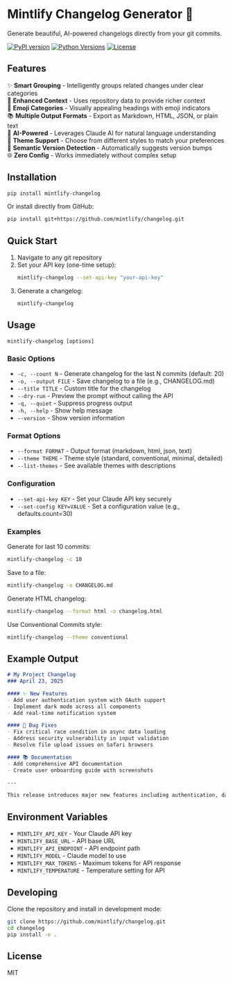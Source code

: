 # Mintlify Changelog Generator 🚀

Generate beautiful, AI-powered changelogs directly from your git commits.

[![PyPI version](https://img.shields.io/pypi/v/mintlify-changelog.svg)](https://pypi.org/project/mintlify-changelog/)
[![Python Versions](https://img.shields.io/pypi/pyversions/mintlify-changelog.svg)](https://pypi.org/project/mintlify-changelog/)
[![License](https://img.shields.io/pypi/l/mintlify-changelog.svg)](https://github.com/mintlify/changelog/blob/main/LICENSE)

## Features

✨ **Smart Grouping** - Intelligently groups related changes under clear categories  
🔄 **Enhanced Context** - Uses repository data to provide richer context  
🐛 **Emoji Categories** - Visually appealing headings with emoji indicators  
📚 **Multiple Output Formats** - Export as Markdown, HTML, JSON, or plain text  
🧠 **AI-Powered** - Leverages Claude AI for natural language understanding  
🎨 **Theme Support** - Choose from different styles to match your preferences  
🔄 **Semantic Version Detection** - Automatically suggests version bumps  
🌐 **Zero Config** - Works immediately without complex setup  

## Installation

```bash
pip install mintlify-changelog
```

Or install directly from GitHub:

```bash
pip install git+https://github.com/mintlify/changelog.git
```

## Quick Start

1. Navigate to any git repository
2. Set your API key (one-time setup):
   ```bash
   mintlify-changelog --set-api-key "your-api-key"
   ```
3. Generate a changelog:
   ```bash
   mintlify-changelog
   ```

## Usage

```
mintlify-changelog [options]
```

### Basic Options

- `-c, --count N` - Generate changelog for the last N commits (default: 20)
- `-o, --output FILE` - Save changelog to a file (e.g., CHANGELOG.md)
- `--title TITLE` - Custom title for the changelog
- `--dry-run` - Preview the prompt without calling the API
- `-q, --quiet` - Suppress progress output
- `-h, --help` - Show help message
- `--version` - Show version information

### Format Options

- `--format FORMAT` - Output format (markdown, html, json, text)
- `--theme THEME` - Theme style (standard, conventional, minimal, detailed)
- `--list-themes` - See available themes with descriptions

### Configuration

- `--set-api-key KEY` - Set your Claude API key securely
- `--set-config KEY=VALUE` - Set a configuration value (e.g., defaults.count=30)

### Examples

Generate for last 10 commits:
```bash
mintlify-changelog -c 10
```

Save to a file:
```bash
mintlify-changelog -o CHANGELOG.md
```

Generate HTML changelog:
```bash
mintlify-changelog --format html -o changelog.html
```

Use Conventional Commits style:
```bash
mintlify-changelog --theme conventional
```

## Example Output

```markdown
# My Project Changelog
### April 23, 2025

#### ✨ New Features
- Add user authentication system with OAuth support
- Implement dark mode across all components
- Add real-time notification system

#### 🐛 Bug Fixes
- Fix critical race condition in async data loading
- Address security vulnerability in input validation
- Resolve file upload issues on Safari browsers

#### 📚 Documentation
- Add comprehensive API documentation
- Create user onboarding guide with screenshots

---

This release introduces major new features including authentication, dark mode, and real-time notifications while addressing several critical bugs and improving documentation.
```

## Environment Variables

- `MINTLIFY_API_KEY` - Your Claude API key
- `MINTLIFY_BASE_URL` - API base URL
- `MINTLIFY_API_ENDPOINT` - API endpoint path
- `MINTLIFY_MODEL` - Claude model to use
- `MINTLIFY_MAX_TOKENS` - Maximum tokens for API response
- `MINTLIFY_TEMPERATURE` - Temperature setting for API

## Developing

Clone the repository and install in development mode:

```bash
git clone https://github.com/mintlify/changelog.git
cd changelog
pip install -e .
```

## License

MIT